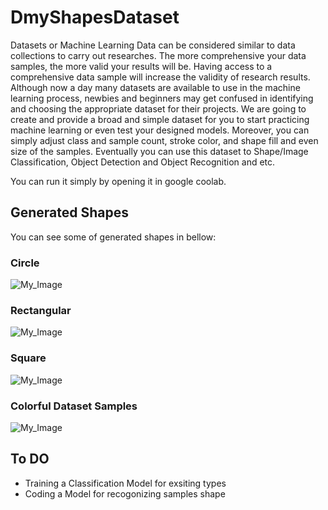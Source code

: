 # DmyShapesDataset
Datasets or Machine Learning Data can be considered similar to data collections to carry out researches. The more comprehensive your data samples, the more valid your results will be. Having access to a comprehensive data sample will increase the validity of research results. Although now a day many datasets are available to use in the machine learning process, newbies and beginners may get confused in identifying and choosing the appropriate dataset for their projects. We are going to create and provide a broad and simple dataset for you to start practicing machine learning or even test your designed models. Moreover, you can simply adjust class and sample count, stroke color, and shape fill and even size of the samples. Eventually you can use this dataset to Shape/Image Classification, Object Detection and Object Recognition and etc.

You can run it simply by opening it in google coolab.

## Generated Shapes
You can see some of generated shapes in bellow:
### Circle
![My_Image](IMG/circleDataSetSamples.png)
### Rectangular
![My_Image](IMG/rectangularDataSetSamples.png)
### Square
![My_Image](IMG/squareDataSetSamples.png)
### Colorful Dataset Samples
![My_Image](IMG/colorfulDatasetSamples.jpg)

## To DO
* Training a Classification Model for exsiting types
* Coding a Model for recogonizing samples shape

